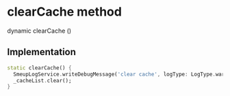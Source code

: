 


# clearCache method








dynamic clearCache
()








## Implementation

```dart
static clearCache() {
  SmeupLogService.writeDebugMessage('clear cache', logType: LogType.warning);
  _cacheList.clear();
}
```







